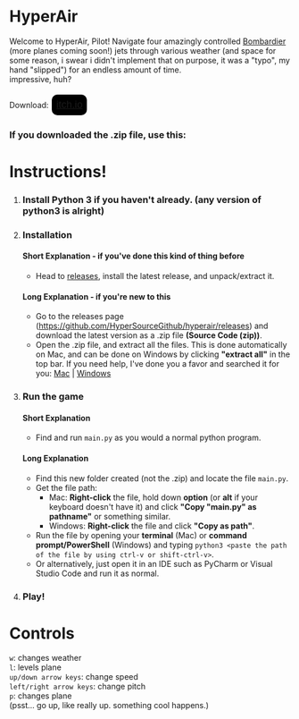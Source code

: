 # HyperAir
Welcome to HyperAir, Pilot! Navigate four amazingly controlled [Bombardier](https://bombardier.com/en/our-jets) (more planes coming soon!) jets through various weather (and space for some reason, i swear i didn't implement that on purpose, it was a "typo", my hand "slipped") for an endless amount of time. <br />
impressive, huh? <br /> <br />
Download: <button style="border:2px solid white; border-radius: 12px; background-color: black; padding: 8px; font-size: 18px;"><a href="https://hypersource.itch.io/hyperair">itch.io</a></button>

### If you downloaded the .zip file, use this:
# Instructions!
1. ### Install Python 3 if you haven't already. (any version of python3 is alright)
2. ### Installation
    #### Short Explanation - if you've done this kind of thing before
    - Head to [releases](https://github.com/HyperSourceGithub/hyperair/releases), install the latest release, and unpack/extract it.
    #### Long Explanation - if you're new to this
    - Go to the releases page (https://github.com/HyperSourceGithub/hyperair/releases) and download the latest version as a .zip file **(Source Code (zip))**. <br />
    - Open the .zip file, and extract all the files. This is done automatically on Mac, and can be done on Windows by clicking **"extract all"** in the top bar. If you need help, I've done you a favor and searched it for you: [Mac](https://www.google.com/search?q=how+to+extract+files+from+a+zip+macos&oq=how+to+extract+files+from+a+zip+macos) | [Windows](https://www.google.com/search?q=how+to+extract+files+from+a+zip+windows) <br />
3. ### Run the game
    #### Short Explanation
    - Find and run `main.py` as you would a normal python program.
    #### Long Explanation
    - Find this new folder created (not the .zip) and locate the file `main.py`. <br />
    - Get the file path:
        - Mac: **Right-click** the file, hold down **option** (or **alt** if your keyboard doesn't have it) and click **"Copy "main.py" as pathname"** or something similar. <br />
        - Windows: **Right-click** the file and click **"Copy as path"**.
    - Run the file by opening your **terminal** (Mac) or **command prompt/PowerShell** (Windows) and typing `python3 <paste the path of the file by using ctrl-v or shift-ctrl-v>`.
    - Or alternatively, just open it in an IDE such as PyCharm or Visual Studio Code and run it as normal.
4. ### Play!


# Controls
`w`: changes weather <br />
`l`: levels plane <br />
`up/down arrow keys`: change speed <br />
`left/right arrow keys`: change pitch <br />
`p`: changes plane <br />
(psst... go up, like really up. something cool happens.)
